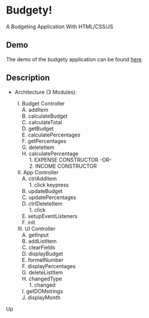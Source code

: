 # Budgety!

A Budgeting Application With HTML/CSS/JS

## Demo

The demo of the budgety application can be found [here](https://jongryn.github.io/budgety/).

## Description
- Architecture (3 Modules):

&nbsp;&nbsp;&nbsp;&nbsp;&nbsp;&nbsp;&nbsp; I. Budget Controller
<br />
&nbsp;&nbsp;&nbsp;&nbsp;&nbsp;&nbsp;&nbsp;&nbsp;&nbsp;&nbsp; A. addItem
<br />
&nbsp;&nbsp;&nbsp;&nbsp;&nbsp;&nbsp;&nbsp;&nbsp;&nbsp;&nbsp; B. calculateBudget
<br />
&nbsp;&nbsp;&nbsp;&nbsp;&nbsp;&nbsp;&nbsp;&nbsp;&nbsp;&nbsp; C. calculateTotal
<br />
&nbsp;&nbsp;&nbsp;&nbsp;&nbsp;&nbsp;&nbsp;&nbsp;&nbsp;&nbsp; D. getBudget
<br />
&nbsp;&nbsp;&nbsp;&nbsp;&nbsp;&nbsp;&nbsp;&nbsp;&nbsp;&nbsp; E. calculatePercentages
<br />
&nbsp;&nbsp;&nbsp;&nbsp;&nbsp;&nbsp;&nbsp;&nbsp;&nbsp;&nbsp; F. getPercentages
<br />
&nbsp;&nbsp;&nbsp;&nbsp;&nbsp;&nbsp;&nbsp;&nbsp;&nbsp;&nbsp; G. deleteItem
<br />
&nbsp;&nbsp;&nbsp;&nbsp;&nbsp;&nbsp;&nbsp;&nbsp;&nbsp;&nbsp; H. calculatePercentage
<br />
&nbsp;&nbsp;&nbsp;&nbsp;&nbsp;&nbsp;&nbsp;&nbsp;&nbsp;&nbsp;&nbsp;&nbsp;&nbsp;&nbsp;&nbsp; 1. EXPENSE CONSTRUCTOR -OR- 
<br />
&nbsp;&nbsp;&nbsp;&nbsp;&nbsp;&nbsp;&nbsp;&nbsp;&nbsp;&nbsp;&nbsp;&nbsp;&nbsp;&nbsp;&nbsp; 2. INCOME CONSTRUCTOR
<br />
&nbsp;&nbsp;&nbsp;&nbsp;&nbsp;&nbsp;&nbsp; II. App Controller
<br />
&nbsp;&nbsp;&nbsp;&nbsp;&nbsp;&nbsp;&nbsp;&nbsp;&nbsp;&nbsp; A. ctrlAddItem
<br />
&nbsp;&nbsp;&nbsp;&nbsp;&nbsp;&nbsp;&nbsp;&nbsp;&nbsp;&nbsp;&nbsp;&nbsp;&nbsp;&nbsp;&nbsp; 1. click keypress
<br />
&nbsp;&nbsp;&nbsp;&nbsp;&nbsp;&nbsp;&nbsp;&nbsp;&nbsp;&nbsp; B. updateBudget
<br />
&nbsp;&nbsp;&nbsp;&nbsp;&nbsp;&nbsp;&nbsp;&nbsp;&nbsp;&nbsp; C. updatePercentages
<br />
&nbsp;&nbsp;&nbsp;&nbsp;&nbsp;&nbsp;&nbsp;&nbsp;&nbsp;&nbsp; D. ctrlDeleteItem
<br />
&nbsp;&nbsp;&nbsp;&nbsp;&nbsp;&nbsp;&nbsp;&nbsp;&nbsp;&nbsp;&nbsp;&nbsp;&nbsp;&nbsp;&nbsp; 1. click
<br />
&nbsp;&nbsp;&nbsp;&nbsp;&nbsp;&nbsp;&nbsp;&nbsp;&nbsp;&nbsp; E. setupEventListeners
<br />
&nbsp;&nbsp;&nbsp;&nbsp;&nbsp;&nbsp;&nbsp;&nbsp;&nbsp;&nbsp; F. init
<br />
&nbsp;&nbsp;&nbsp;&nbsp;&nbsp;&nbsp;&nbsp; III. UI Controller
<br />
&nbsp;&nbsp;&nbsp;&nbsp;&nbsp;&nbsp;&nbsp;&nbsp;&nbsp;&nbsp; A. getInput
<br />
&nbsp;&nbsp;&nbsp;&nbsp;&nbsp;&nbsp;&nbsp;&nbsp;&nbsp;&nbsp; B. addListItem
<br />
&nbsp;&nbsp;&nbsp;&nbsp;&nbsp;&nbsp;&nbsp;&nbsp;&nbsp;&nbsp; C. clearFields
<br />
&nbsp;&nbsp;&nbsp;&nbsp;&nbsp;&nbsp;&nbsp;&nbsp;&nbsp;&nbsp; D. displayBudget
<br />
&nbsp;&nbsp;&nbsp;&nbsp;&nbsp;&nbsp;&nbsp;&nbsp;&nbsp;&nbsp; E. formatNumber
<br />
&nbsp;&nbsp;&nbsp;&nbsp;&nbsp;&nbsp;&nbsp;&nbsp;&nbsp;&nbsp; F. displayPercentages
<br />
&nbsp;&nbsp;&nbsp;&nbsp;&nbsp;&nbsp;&nbsp;&nbsp;&nbsp;&nbsp; G. deleteListItem
<br />
&nbsp;&nbsp;&nbsp;&nbsp;&nbsp;&nbsp;&nbsp;&nbsp;&nbsp;&nbsp; H. changedType
<br />
&nbsp;&nbsp;&nbsp;&nbsp;&nbsp;&nbsp;&nbsp;&nbsp;&nbsp;&nbsp;&nbsp;&nbsp;&nbsp;&nbsp;&nbsp; 1. changed
<br />
&nbsp;&nbsp;&nbsp;&nbsp;&nbsp;&nbsp;&nbsp;&nbsp;&nbsp;&nbsp; I. getDOMstrings
<br />
&nbsp;&nbsp;&nbsp;&nbsp;&nbsp;&nbsp;&nbsp;&nbsp;&nbsp;&nbsp; J. displayMonth

Up
 
